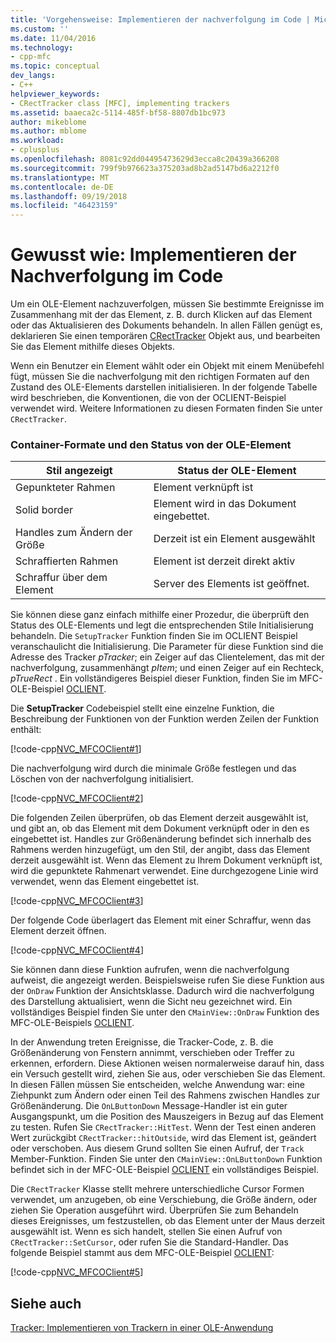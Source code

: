 ```yaml
---
title: 'Vorgehensweise: Implementieren der nachverfolgung im Code | Microsoft-Dokumentation'
ms.custom: ''
ms.date: 11/04/2016
ms.technology:
- cpp-mfc
ms.topic: conceptual
dev_langs:
- C++
helpviewer_keywords:
- CRectTracker class [MFC], implementing trackers
ms.assetid: baaeca2c-5114-485f-bf58-8807db1bc973
author: mikeblome
ms.author: mblome
ms.workload:
- cplusplus
ms.openlocfilehash: 8081c92dd04495473629d3ecca8c20439a366208
ms.sourcegitcommit: 799f9b976623a375203ad8b2ad5147bd6a2212f0
ms.translationtype: MT
ms.contentlocale: de-DE
ms.lasthandoff: 09/19/2018
ms.locfileid: "46423159"
---
```

# <a name="how-to-implement-tracking-in-your-code"></a>Gewusst wie: Implementieren der Nachverfolgung im Code

Um ein OLE-Element nachzuverfolgen, müssen Sie bestimmte Ereignisse im Zusammenhang mit der das Element, z. B. durch Klicken auf das Element oder das Aktualisieren des Dokuments behandeln. In allen Fällen genügt es, deklarieren Sie einen temporären [CRectTracker](../mfc/reference/crecttracker-class.md) Objekt aus, und bearbeiten Sie das Element mithilfe dieses Objekts.

Wenn ein Benutzer ein Element wählt oder ein Objekt mit einem Menübefehl fügt, müssen Sie die nachverfolgung mit den richtigen Formaten auf den Zustand des OLE-Elements darstellen initialisieren. In der folgende Tabelle wird beschrieben, die Konventionen, die von der OCLIENT-Beispiel verwendet wird. Weitere Informationen zu diesen Formaten finden Sie unter `CRectTracker`.

### <a name="container-styles-and-states-of-the-ole-item"></a>Container-Formate und den Status von der OLE-Element

|Stil angezeigt|Status der OLE-Element|
|---------------------|-----------------------|
|Gepunkteter Rahmen|Element verknüpft ist|
|Solid border|Element wird in das Dokument eingebettet.|
|Handles zum Ändern der Größe|Derzeit ist ein Element ausgewählt|
|Schraffierten Rahmen|Element ist derzeit direkt aktiv|
|Schraffur über dem Element|Server des Elements ist geöffnet.|

Sie können diese ganz einfach mithilfe einer Prozedur, die überprüft den Status des OLE-Elements und legt die entsprechenden Stile Initialisierung behandeln. Die `SetupTracker` Funktion finden Sie im OCLIENT Beispiel veranschaulicht die Initialisierung. Die Parameter für diese Funktion sind die Adresse des Tracker *pTracker*; ein Zeiger auf das Clientelement, das mit der nachverfolgung, zusammenhängt *pItem*; und einen Zeiger auf ein Rechteck, *pTrueRect* . Ein vollständigeres Beispiel dieser Funktion, finden Sie im MFC-OLE-Beispiel [OCLIENT](../visual-cpp-samples.md).

Die **SetupTracker** Codebeispiel stellt eine einzelne Funktion, die Beschreibung der Funktionen von der Funktion werden Zeilen der Funktion enthält:

[!code-cpp[NVC_MFCOClient#1](../mfc/codesnippet/cpp/how-to-implement-tracking-in-your-code_1.cpp)]

Die nachverfolgung wird durch die minimale Größe festlegen und das Löschen von der nachverfolgung initialisiert.

[!code-cpp[NVC_MFCOClient#2](../mfc/codesnippet/cpp/how-to-implement-tracking-in-your-code_2.cpp)]

Die folgenden Zeilen überprüfen, ob das Element derzeit ausgewählt ist, und gibt an, ob das Element mit dem Dokument verknüpft oder in den es eingebettet ist. Handles zur Größenänderung befindet sich innerhalb des Rahmens werden hinzugefügt, um den Stil, der angibt, dass das Element derzeit ausgewählt ist. Wenn das Element zu Ihrem Dokument verknüpft ist, wird die gepunktete Rahmenart verwendet. Eine durchgezogene Linie wird verwendet, wenn das Element eingebettet ist.

[!code-cpp[NVC_MFCOClient#3](../mfc/codesnippet/cpp/how-to-implement-tracking-in-your-code_3.cpp)]

Der folgende Code überlagert das Element mit einer Schraffur, wenn das Element derzeit öffnen.

[!code-cpp[NVC_MFCOClient#4](../mfc/codesnippet/cpp/how-to-implement-tracking-in-your-code_4.cpp)]

Sie können dann diese Funktion aufrufen, wenn die nachverfolgung aufweist, die angezeigt werden. Beispielsweise rufen Sie diese Funktion aus der `OnDraw` Funktion der Ansichtsklasse. Dadurch wird die nachverfolgung des Darstellung aktualisiert, wenn die Sicht neu gezeichnet wird. Ein vollständiges Beispiel finden Sie unter den `CMainView::OnDraw` Funktion des MFC-OLE-Beispiels [OCLIENT](../visual-cpp-samples.md).

In der Anwendung treten Ereignisse, die Tracker-Code, z. B. die Größenänderung von Fenstern annimmt, verschieben oder Treffer zu erkennen, erfordern. Diese Aktionen weisen normalerweise darauf hin, dass ein Versuch gestellt wird, ziehen Sie aus, oder verschieben Sie das Element. In diesen Fällen müssen Sie entscheiden, welche Anwendung war: eine Ziehpunkt zum Ändern oder einen Teil des Rahmens zwischen Handles zur Größenänderung. Die `OnLButtonDown` Message-Handler ist ein guter Ausgangspunkt, um die Position des Mauszeigers in Bezug auf das Element zu testen. Rufen Sie `CRectTracker::HitTest`. Wenn der Test einen anderen Wert zurückgibt `CRectTracker::hitOutside`, wird das Element ist, geändert oder verschoben. Aus diesem Grund sollten Sie einen Aufruf, der `Track` Member-Funktion. Finden Sie unter den `CMainView::OnLButtonDown` Funktion befindet sich in der MFC-OLE-Beispiel [OCLIENT](../visual-cpp-samples.md) ein vollständiges Beispiel.

Die `CRectTracker` Klasse stellt mehrere unterschiedliche Cursor Formen verwendet, um anzugeben, ob eine Verschiebung, die Größe ändern, oder ziehen Sie Operation ausgeführt wird. Überprüfen Sie zum Behandeln dieses Ereignisses, um festzustellen, ob das Element unter der Maus derzeit ausgewählt ist. Wenn es sich handelt, stellen Sie einen Aufruf von `CRectTracker::SetCursor`, oder rufen Sie die Standard-Handler. Das folgende Beispiel stammt aus dem MFC-OLE-Beispiel [OCLIENT](../visual-cpp-samples.md):

[!code-cpp[NVC_MFCOClient#5](../mfc/codesnippet/cpp/how-to-implement-tracking-in-your-code_5.cpp)]

## <a name="see-also"></a>Siehe auch

[Tracker: Implementieren von Trackern in einer OLE-Anwendung](../mfc/trackers-implementing-trackers-in-your-ole-application.md)

